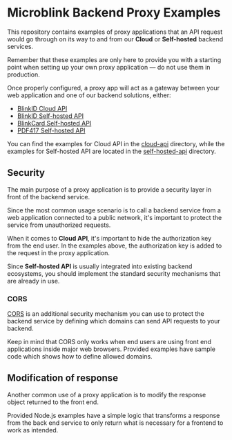 # Microblink Backend Proxy Examples

This repository contains examples of proxy applications that an API request would go through on its way to and from our **Cloud** or **Self-hosted** backend services.

Remember that these examples are only here to provide you with a starting point when setting up your own proxy application — do not use them in production.

Once properly configured, a proxy app will act as a gateway between your web application and one of our backend solutions, either:

* [BlinkID Cloud API](https://microblink.com/products/blinkid/cloud-api)
* [BlinkID Self-hosted API](https://microblink.com/products/blinkid/self-hosted-api)
* [BlinkCard Self-hosted API](https://microblink.com/products/blinkcard/self-hosted-api)
* [PDF417 Self-hosted API](https://microblink.com/products/blinkid/self-hosted-api)

You can find the examples for Cloud API in the [cloud-api](cloud-api) directory, while the examples for Self-hosted API are located in the [self-hosted-api](self-hosted-api) directory.

## <a name="security"></a> Security

The main purpose of a proxy application is to provide a security layer in front of the backend service.

Since the most common usage scenario is to call a backend service from a web application connected to a public network, it's important to protect the service from unauthorized requests.

When it comes to **Cloud API**, it's important to hide the authorization key from the end user. In the examples above, the authorization key is added to the request in the proxy application.

Since **Self-hosted API** is usually integrated into existing backend ecosystems, you should implement the standard security mechanisms that are already in use.

### <a name="security-cors"></a> CORS

[CORS](https://developer.mozilla.org/en-US/docs/Web/HTTP/CORS) is an additional security mechanism you can use to protect the backend service by defining which domains can send API requests to your backend.

Keep in mind that CORS only works when end users are using front end applications inside major web browsers. Provided examples have sample code which shows how to define allowed domains.

## <a name="custom-response"></a> Modification of response

Another common use of a proxy application is to modify the response object returned to the front end.

Provided Node.js examples have a simple logic that transforms a response from the back end service to only return what is necessary for a frontend to work as intended.